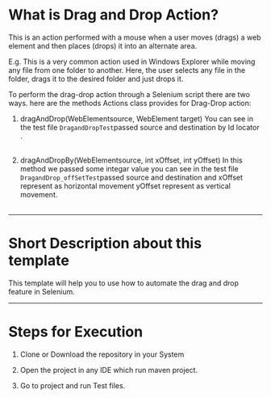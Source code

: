 
# What is Drag and Drop Action?
This is an action performed with a mouse when a user moves (drags) a web element and then places (drops) it into an alternate area.

E.g. This is a very common action used in Windows Explorer while moving any file from one folder to another. Here, the user selects any file in the folder, drags it to the desired folder and just drops it.



To perform the drag-drop action through a Selenium script there are two ways.
here are the methods Actions class provides for Drag-Drop action:

1. dragAndDrop(WebElementsource, WebElement target)
You can see in the test file `DragandDropTest`passed source and destination by Id locator .<br><br>

2. dragAndDropBy(WebElementsource, int xOffset, int yOffset)
  In this method we passed some integar value you can see in the test file `DragandDrop_offSetTest`passed source and destination and xOffset represent as horizontal movement
   yOffset represent as vertical movement.<br><br>


---
# Short Description about this template

This template will help you to use how to automate the drag and drop feature in Selenium.

---

# Steps for Execution 

1. Clone or Download the repository in your System

2. Open the project in any IDE which run maven project.

3. Go to project and run Test files.
















